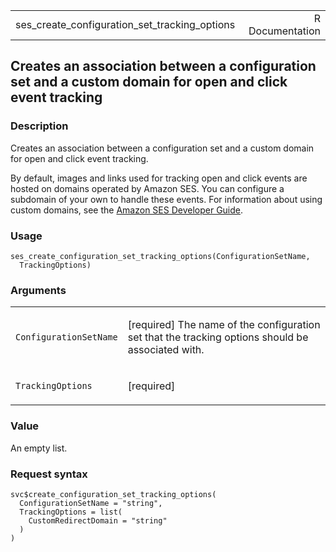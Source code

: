 <table style="width: 100%;">
<tbody>
<tr class="odd">
<td>ses_create_configuration_set_tracking_options</td>
<td style="text-align: right;">R Documentation</td>
</tr>
</tbody>
</table>

## Creates an association between a configuration set and a custom domain for open and click event tracking

### Description

Creates an association between a configuration set and a custom domain
for open and click event tracking.

By default, images and links used for tracking open and click events are
hosted on domains operated by Amazon SES. You can configure a subdomain
of your own to handle these events. For information about using custom
domains, see the [Amazon SES Developer
Guide](https://docs.aws.amazon.com/ses/latest/dg/configure-custom-open-click-domains.html).

### Usage

    ses_create_configuration_set_tracking_options(ConfigurationSetName,
      TrackingOptions)

### Arguments

<table>
<colgroup>
<col style="width: 35%" />
<col style="width: 65%" />
</colgroup>
<tbody>
<tr class="odd">
<td><code
id="ses_create_configuration_set_tracking_options_:_ConfigurationSetName">ConfigurationSetName</code></td>
<td><p>[required] The name of the configuration set that the tracking
options should be associated with.</p></td>
</tr>
<tr class="even">
<td><code
id="ses_create_configuration_set_tracking_options_:_TrackingOptions">TrackingOptions</code></td>
<td><p>[required]</p></td>
</tr>
</tbody>
</table>

### Value

An empty list.

### Request syntax

    svc$create_configuration_set_tracking_options(
      ConfigurationSetName = "string",
      TrackingOptions = list(
        CustomRedirectDomain = "string"
      )
    )
